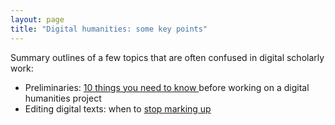```yaml
---
layout: page
title: "Digital humanities: some key points"
---
```


Summary outlines of a few topics that are often confused in digital scholarly work:

- Preliminaries: [10 things you need to know ](checklist) before working on a digital humanities project
- Editing digital texts: when to [stop marking up](markup)